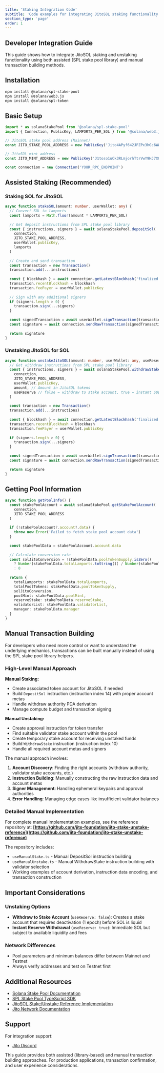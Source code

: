 ```yaml
---
title: 'Staking Integration Code'
subtitle: 'Code examples for integrating JitoSOL staking functionality'
section_type: 'page'
order: 1
---
```


## Developer Integration Guide

This guide shows how to integrate JitoSOL staking and unstaking functionality using both assisted (SPL stake pool library) and manual transaction building methods.

## Installation

```bash
npm install @solana/spl-stake-pool
npm install @solana/web3.js
npm install @solana/spl-token
```

## Basic Setup

```typescript
import * as solanaStakePool from '@solana/spl-stake-pool'
import { Connection, PublicKey, LAMPORTS_PER_SOL } from '@solana/web3.js'

// JitoSOL stake pool address (Mainnet)
const JITO_STAKE_POOL_ADDRESS = new PublicKey('Jito4APyf642JPZPx3hGc6WWJ8zPKtRbRs4P815Awbb')

// JitoSOL mint address
const JITO_MINT_ADDRESS = new PublicKey('J1toso1uCk3RLmjorhTtrVwY9HJ7X8V9yYac6Y7kGCPn')

const connection = new Connection('YOUR_RPC_ENDPOINT')
```

## Assisted Staking (Recommended)

### Staking SOL for JitoSOL

```typescript
async function stakeSOL(amount: number, userWallet: any) {
  // Convert SOL to lamports
  const lamports = Math.floor(amount * LAMPORTS_PER_SOL)
  
  // Get deposit instructions from SPL stake pool library
  const { instructions, signers } = await solanaStakePool.depositSol(
    connection,
    JITO_STAKE_POOL_ADDRESS,
    userWallet.publicKey,
    lamports
  )
  
  // Create and send transaction
  const transaction = new Transaction()
  transaction.add(...instructions)
  
  const { blockhash } = await connection.getLatestBlockhash('finalized')
  transaction.recentBlockhash = blockhash
  transaction.feePayer = userWallet.publicKey
  
  // Sign with any additional signers
  if (signers.length > 0) {
    transaction.sign(...signers)
  }
  
  const signedTransaction = await userWallet.signTransaction(transaction)
  const signature = await connection.sendRawTransaction(signedTransaction.serialize())
  
  return signature
}
```

### Unstaking JitoSOL for SOL

```typescript
async function unstakeJitoSOL(amount: number, userWallet: any, useReserve: boolean = false) {
  // Get withdraw instructions from SPL stake pool library
  const { instructions, signers } = await solanaStakePool.withdrawStake(
    connection,
    JITO_STAKE_POOL_ADDRESS,
    userWallet.publicKey,
    amount, // Amount in JitoSOL tokens
    useReserve // false = withdraw to stake account, true = instant SOL via reserve
  )
  
  const transaction = new Transaction()
  transaction.add(...instructions)
  
  const { blockhash } = await connection.getLatestBlockhash('finalized')
  transaction.recentBlockhash = blockhash
  transaction.feePayer = userWallet.publicKey
  
  if (signers.length > 0) {
    transaction.sign(...signers)
  }
  
  const signedTransaction = await userWallet.signTransaction(transaction)
  const signature = await connection.sendRawTransaction(signedTransaction.serialize())
  
  return signature
}
```

## Getting Pool Information

```typescript
async function getPoolInfo() {
  const stakePoolAccount = await solanaStakePool.getStakePoolAccount(
    connection,
    JITO_STAKE_POOL_ADDRESS
  )
  
  if (!stakePoolAccount?.account?.data) {
    throw new Error('Failed to fetch stake pool account data')
  }
  
  const stakePoolData = stakePoolAccount.account.data
  
  // Calculate conversion rate
  const solJitoConversion = !stakePoolData.poolTokenSupply.isZero()
    ? Number(stakePoolData.totalLamports.toString()) / Number(stakePoolData.poolTokenSupply.toString())
    : 0
  
  return {
    totalLamports: stakePoolData.totalLamports,
    totalPoolTokens: stakePoolData.poolTokenSupply,
    solJitoConversion,
    poolMint: stakePoolData.poolMint,
    reserveStake: stakePoolData.reserveStake,
    validatorList: stakePoolData.validatorList,
    manager: stakePoolData.manager
  }
}
```

## Manual Transaction Building

For developers who need more control or want to understand the underlying mechanics, transactions can be built manually instead of using the SPL stake pool library helpers.

### High-Level Manual Approach

**Manual Staking:**
- Create associated token account for JitoSOL if needed
- Build `DepositSol` instruction (instruction index 14) with proper account metas
- Handle withdraw authority PDA derivation
- Manage compute budget and transaction signing

**Manual Unstaking:**
- Create approval instruction for token transfer
- Find suitable validator stake account within the pool
- Create temporary stake account for receiving unstaked funds
- Build `WithdrawStake` instruction (instruction index 10)
- Handle all required account metas and signers

The manual approach involves:
1. **Account Discovery**: Finding the right accounts (withdraw authority, validator stake accounts, etc.)
2. **Instruction Building**: Manually constructing the raw instruction data and account metas
3. **Signer Management**: Handling ephemeral keypairs and approval authorities
4. **Error Handling**: Managing edge cases like insufficient validator balances

### Detailed Manual Implementation

For complete manual implementation examples, see the reference repository at:
**[https://github.com/jito-foundation/jito-stake-unstake-reference](https://github.com/jito-foundation/jito-stake-unstake-reference)**

The repository includes:
- `useManualStake.ts` - Manual DepositSol instruction building
- `useManualUnstake.ts` - Manual WithdrawStake instruction building with validator selection
- Working examples of account derivation, instruction data encoding, and transaction construction

## Important Considerations

### Unstaking Options
- **Withdraw to Stake Account** (`useReserve: false`): Creates a stake account that requires deactivation (1 epoch) before SOL is liquid
- **Instant Reserve Withdrawal** (`useReserve: true`): Immediate SOL but subject to available liquidity and fees

### Network Differences
- Pool parameters and minimum balances differ between Mainnet and Testnet
- Always verify addresses and test on Testnet first

## Additional Resources

- [Solana Stake Pool Documentation](https://spl.solana.com/stake-pool)
- [SPL Stake Pool TypeScript SDK](https://github.com/solana-program/stake-pool/tree/main/clients/js-legacy)
- [JitoSOL Stake/Unstake Reference Implementation](https://github.com/jito-foundation/jito-stake-unstake-reference)
- [Jito Network Documentation](https://docs.jito.network/)

## Support

For integration support:
- [Jito Discord](https://discord.gg/jitocommunity)

This guide provides both assisted (library-based) and manual transaction building approaches. For production applications, transaction confirmation, and user experience considerations. 